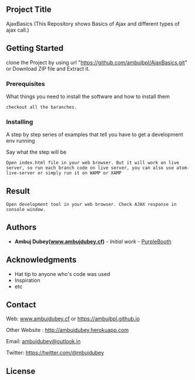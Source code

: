 ## Project Title
AjaxBasics (This Repository shows Basics of Ajax and different types of ajax call.)
## Getting Started

clone the Project by using url "https://github.com/ambujbpl/AjaxBasics.git" or Download ZIP file and  Extract it.   

### Prerequisites

What things you need to install the software and how to install them

```
checkout all the baranches.
```

### Installing

A step by step series of examples that tell you have to get a development env running

Say what the step will be

```
Open index.html file in your web browser. But it will work on live server, so run each branch code on live server, you can also use atom-live-server or simply run it on WAMP or XAMP
```

## Result

```
Open development tool in your web browser. Check AJAX response in console window.  
```

## Authors

* **Ambuj Dubey(www.ambujdubey.cf)** - *Initial work* - [PurpleBooth]( https://github.com/ambujbpl/AjaxBasics)


## Acknowledgments

* Hat tip to anyone who's code was used
* Inspiration
* etc

## Contact

Web: www.ambujdubey.cf or https://ambujbpl.github.io

Other Website : http://ambujdubey.herokuapp.com

Email: ambujdubey@outlook.in

Twitter: https://twitter.com/@mbujdubey

## License
